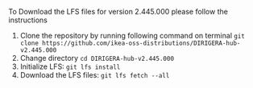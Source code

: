 To Download the LFS files for version 2.445.000 please follow the instructions

1. Clone the repository by running following command on terminal `git clone https://github.com/ikea-oss-distributions/DIRIGERA-hub-v2.445.000`
2. Change directory `cd DIRIGERA-hub-v2.445.000`
3. Initialize LFS: `git lfs install`
4. Download the LFS files: `git lfs fetch --all`
